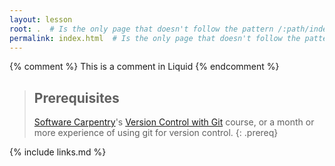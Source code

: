 ```yaml
---
layout: lesson
root: .  # Is the only page that doesn't follow the pattern /:path/index.html
permalink: index.html  # Is the only page that doesn't follow the pattern /:path/index.html
---
```


<!-- this is an html comment -->

{% comment %} This is a comment in Liquid {% endcomment %}

> ## Prerequisites
>
> [Software Carpentry][swc]'s [Version Control with Git][git-novice] course, or a month or more experience of using git for version control.
{: .prereq}

[git-novice]: https://swcarpentry.github.io/git-novice
[swc]: https://software-carpentry.org

{% include links.md %}
